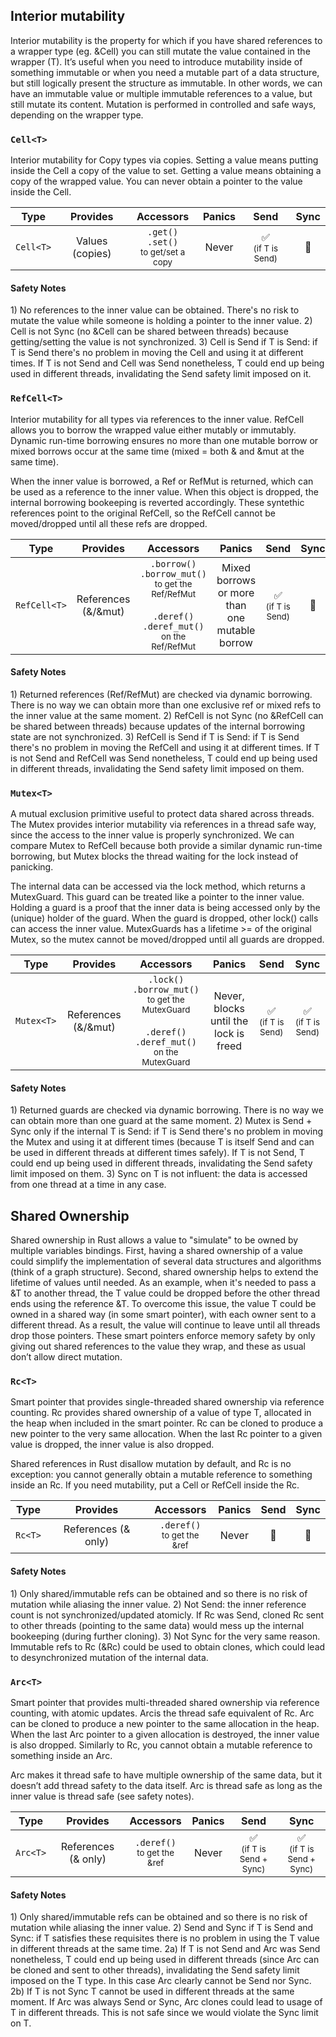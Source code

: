 ## Interior mutability			
Interior mutability is the property for which if you have shared references to a wrapper type (eg. &Cell<T>) you can still mutate the value contained in the wrapper (T). It’s useful when you need to introduce mutability inside of something immutable or when you need a mutable part of a data structure, but still logically present the structure as immutable. In other words, we can have an immutable value or multiple immutable references to a value, but still mutate its content. Mutation is performed in controlled and safe ways, depending on the wrapper type.

### `Cell<T>`

Interior mutability for Copy types via copies. Setting a value means putting inside the Cell a copy of the value to set. Getting a value means obtaining a copy of the wrapped value. You can never obtain a pointer to the value inside the Cell.

| Type | Provides | Accessors | Panics| Send | Sync |
|:---:|:---:|:---:|:---:|:---:|:---:|
| `Cell<T>` | Values (copies) | `.get()` <br>`.set()` <br><sub>to get/set a copy</sub> | Never | ✅<br><sub>(if T is Send)</sub> | 🚫 |

#### Safety Notes
<p>1) No references to the inner value can be obtained. There's no risk to mutate the value while someone is holding a pointer to the inner value. 2) Cell is not Sync (no &Cell can be shared between threads) because getting/setting the value is not synchronized. 3) Cell is Send if T is Send: if T is Send there's no problem in moving the Cell and using it at different times. If T is not Send and Cell was Send nonetheless, T could end up being used in different threads, invalidating the Send safety limit imposed on it.</p>


### `RefCell<T>`

Interior mutability for all types via references to the inner value. RefCell allows you to borrow the wrapped value either mutably or immutably. Dynamic run-time borrowing ensures no more than one mutable borrow or mixed borrows occur at the same time (mixed = both & and &mut at the same time).

When the inner value is borrowed, a Ref or RefMut is returned, which can be used as a reference to the inner value. When this object is dropped, the internal borrowing bookeeping is reverted accordingly. These syntethic references point to the original RefCell, so the RefCell cannot be moved/dropped until all these refs are dropped.

| Type | Provides | Accessors | Panics| Send | Sync |
|:---:|:---:|:---:|:---:|:---:|:---:|
| `RefCell<T>` | References (&/&mut) | `.borrow()` `.borrow_mut()` <br><sub>to get the Ref/RefMut</sub> <br><br> `.deref()` `.deref_mut()`<br> <sub>on the Ref/RefMut</sub> | Mixed borrows or more than one mutable borrow | ✅<br><sub>(if T is Send)</sub> | 🚫 |

#### Safety Notes
<p>1) Returned references (Ref/RefMut) are checked via dynamic borrowing. There is no way we can obtain more than one exclusive ref or mixed refs to the inner value at the same moment. 2) RefCell is not Sync (no &RefCell can be shared between threads) because updates of the internal borrowing state are not synchronized. 3) RefCell is Send if T is Send: if T is Send there's no problem in moving the RefCell and using it at different times. If T is not Send and RefCell was Send nonetheless, T could end up being used in different threads, invalidating the Send safety limit imposed on them.</p>


### `Mutex<T>`

A mutual exclusion primitive useful to protect data shared across threads. The Mutex provides interior mutability via references in a thread safe way, since the access to the inner value is properly synchronized. We can compare Mutex to RefCell because both provide a similar dynamic run-time borrowing, but Mutex blocks the thread waiting for the lock instead of panicking.

The internal data can be accessed via the lock method, which returns a MutexGuard. This guard can be treated like a pointer to the inner value. Holding a guard is a proof that the inner data is being accessed only by the (unique) holder of the guard. When the guard is dropped, other lock() calls can access the inner value. MutexGuards has a lifetime >= of the original Mutex, so the mutex cannot be moved/dropped until all guards are dropped.

| Type | Provides | Accessors | Panics| Send | Sync |
|:---:|:---:|:---:|:---:|:---:|:---:|
| `Mutex<T>` | References (&/&mut) | `.lock()` `.borrow_mut()` <br><sub>to get the MutexGuard</sub> <br><br> `.deref()` `.deref_mut()`<br> <sub>on the MutexGuard</sub> | Never, blocks until the lock is freed | ✅<br><sub>(if T is Send)</sub> | ✅<br><sub>(if T is Send)</sub> |

#### Safety Notes
<p>1) Returned guards are checked via dynamic borrowing. There is no way we can obtain more than one guard at the same moment. 2) Mutex is Send + Sync only if the internal T is Send: if T is Send there's no problem in moving the Mutex and using it at different times (because T is itself Send and can be used in different threads at different times safely). If T is not Send, T could end up being used in different threads, invalidating the Send safety limit imposed on them. 3) Sync on T is not influent: the data is accessed from one thread at a time in any case.</p>







## Shared Ownership

Shared ownership in Rust allows a value to "simulate" to be owned by multiple variables bindings. First, having a shared ownership of a value could simplify the implementation of several data structures and algorithms (think of a graph structure). Second, shared ownership helps to extend the lifetime of values until needed. As an example, when it's needed to pass a &T to another thread, the T value could be dropped before the other thread ends using the reference &T. To overcome this issue, the value T could be owned in a shared way (in some smart pointer), with each owner sent to a different thread. As a result, the value will continue to leave until all threads drop those pointers. These smart pointers enforce memory safety by only giving out shared references to the value they wrap, and these as usual don’t allow direct mutation.

### `Rc<T>`

Smart pointer that provides single-threaded shared ownership via reference counting. Rc<T> provides shared ownership of a value of type T, allocated in the heap when included in the smart pointer. Rc can be cloned to produce a new pointer to the very same allocation. When the last Rc pointer to a given value is dropped, the inner value is also dropped.

Shared references in Rust disallow mutation by default, and Rc is no exception: you cannot generally obtain a mutable reference to something inside an Rc. If you need mutability, put a Cell or RefCell inside the Rc.

| Type | Provides | Accessors | Panics| Send | Sync |
|:---:|:---:|:---:|:---:|:---:|:---:|
| `Rc<T>` | References (& only) | `.deref()` <br><sub>to get the &ref</sub> | Never | 🚫 | 🚫 |

#### Safety Notes
<p>1) Only shared/immutable refs can be obtained and so there is no risk of mutation while aliasing the inner value. 2) Not Send: the inner reference count is not synchronized/updated atomicly. If Rc was Send, cloned Rc sent to other threads (pointing to the same data) would mess up the internal bookeeping (during further cloning). 3) Not Sync for the very same reason. Immutable refs to Rc (&Rc) could be used to obtain clones, which could lead to desynchronized mutation of the internal data.</p>


### `Arc<T>`

Smart pointer that provides multi-threaded shared ownership via reference counting, with atomic updates. Arc<T>is the thread safe equivalent of Rc<T>. Arc can be cloned to produce a new pointer to the same allocation in the heap. When the last Arc pointer to a given allocation is destroyed, the inner value is also dropped. Similarly to Rc, you cannot obtain a mutable reference to something inside an Arc.

Arc<T> makes it thread safe to have multiple ownership of the same data, but it doesn’t add thread safety to the data itself. Arc<T> is thread safe as long as the inner value is thread safe (see safety notes).

| Type | Provides | Accessors | Panics| Send | Sync |
|:---:|:---:|:---:|:---:|:---:|:---:|
| `Arc<T>` | References (& only) | `.deref()` <br><sub>to get the &ref</sub> | Never | ✅<br><sub>(if T is Send + Sync)</sub> | ✅<br><sub>(if T is Send + Sync)</sub> |

#### Safety Notes
<p>1) Only shared/immutable refs can be obtained and so there is no risk of mutation while aliasing the inner value. 2) Send and Sync if T is Send and Sync: if T satisfies these requisites there is no problem in using the T value in different threads at the same time. 2a) If T is not Send and Arc was Send nonetheless, T could end up being used in different threads (since Arc can be cloned and sent to other threads), invalidating the Send safety limit imposed on the T type. In this case Arc clearly cannot be Send nor Sync. 2b) If T is not Sync T cannot be used in different threads at the same moment. If Arc was always Send or Sync, Arc clones could lead to usage of T in different threads. This is not safe since we would violate the Sync limit on T.</p>



